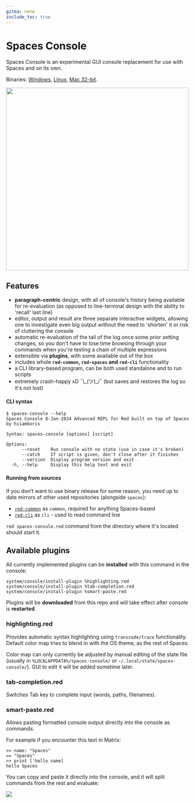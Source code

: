 ```yaml
---
gitea: none
include_toc: true
---
```


# Spaces Console

Spaces Console is an experimental GUI console replacement for use with Spaces and on its own.

Binaries: [Windows](https://link.storjshare.io/raw/jx4mhyld6tltxxfjekouysbhziwa/bin/spaces-console.exe), [Linux](https://link.storjshare.io/raw/jx4mhyld6tltxxfjekouysbhziwa/bin/spaces-console), [Mac 32-bit](https://link.storjshare.io/raw/jx4mhyld6tltxxfjekouysbhziwa/bin/spaces-console-mac). 

<img width=500 src=https://link.storjshare.io/raw/jwtiabvp6myahg3zzf3q5zoii7la/gif/spaces/demo-spaces-console.gif />

## Features

- **paragraph-centric** design, with all of console's history being available for re-evaluation (as opposed to line-terminal design with the ability to 'recall' last line)
- editor, output and result are three separate interactive widgets, allowing one to investigate even big output without the need to 'shorten' it or risk of cluttering the console
- automatic re-evaluation of the tail of the log once some prior setting changes, so you don't have to lose time browsing through your commands when you're testing a chain of multiple expressions
- extensible via **plugins**, with some available out of the box
- includes whole **`red-common`, `red-spaces` and `red-cli`** functionality
- a CLI library-based program, can be both used standalone and to run scripts
- extremely crash-happy xD ¯\\\_(ツ)\_/¯ (but saves and restores the log so it's not lost)

#### CLI syntax

```
$ spaces-console --help
Spaces Console 8-Jan-2024 Advanced REPL for Red built on top of Spaces by hiiamboris

Syntax: spaces-console [options] [script]

Options:
      --reset    Run console with no state (use in case it's broken)
      --catch    If script is given, don't close after it finishes
      --version  Display program version and exit
  -h, --help     Display this help text and exit

```

#### Running from sources

If you don't want to use binary release for some reason, you need up to date mirrors of other used repositories (alongside `spaces`):
- [`red-common`](https://codeberg.org/hiiamboris/red-common) as `common`, required for anything Spaces-based
- [`red-cli`](https://codeberg.org/hiiamboris/red-cli) as `cli` - used to read command line

`red spaces-console.red` command from the directory where it's located should start it.

## Available plugins

All currently implemented plugins can be **installed** with this command in the console:
```
system/console/install-plugin %highlighting.red
system/console/install-plugin %tab-completion.red
system/console/install-plugin %smart-paste.red
```
Plugins will be **downloaded** from this repo and will take effect after console is **restarted**. 

### highlighting.red

Provides automatic syntax highlighting using `transcode/trace` functionality. Default color map tries to blend in with the OS theme, as the rest of Spaces.

Color map can only currently be adjusted by manual editing of the state file (usually in `%LOCALAPPDATA%/spaces-console/` or `~/.local/state/spaces-console/`). GUI to edit it will be added sometime later.

### tab-completion.red

Switches Tab key to complete input (words, paths, filenames).

### smart-paste.red

Allows pasting formatted console output directly into the console as commands.

For example if you encounter this text in Matrix:
```
>> name: "Spaces"
== "Spaces"
>> print ['hello name]
hello Spaces
```
You can copy and paste it directly into the console, and it will split commands from the rest and evaluate:

![](https://link.storjshare.io/raw/jxfnjjold7d4xtoupll4mp7ychkq/img/3aapYr6.png)
